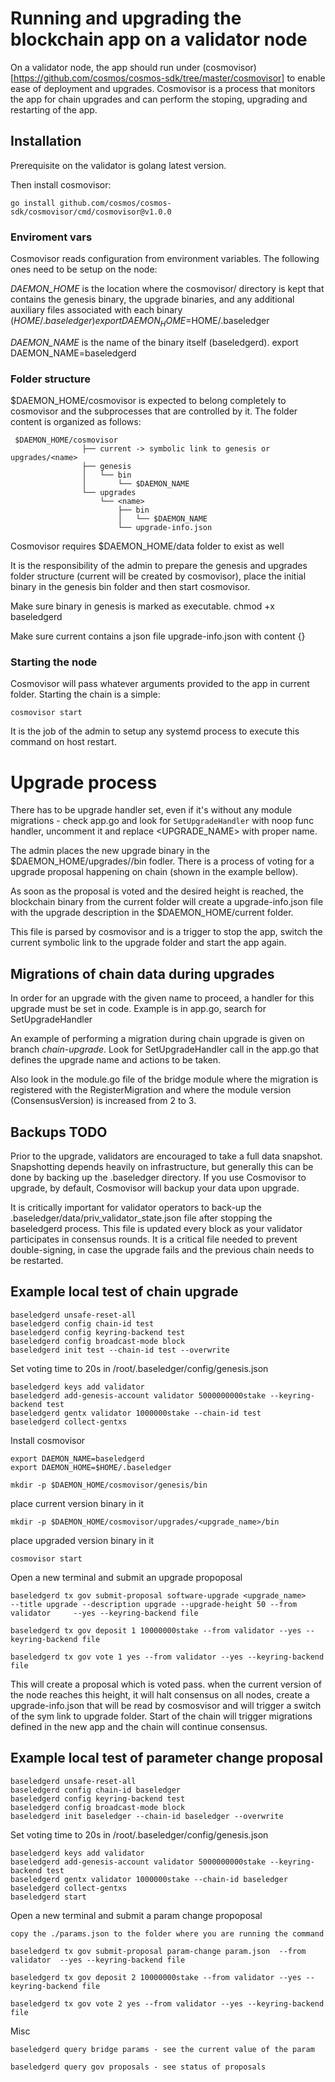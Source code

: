# Running and upgrading the blockchain app on a validator node

On a validator node, the app should run under (cosmovisor)[https://github.com/cosmos/cosmos-sdk/tree/master/cosmovisor] to enable ease of deployment and upgrades.
Cosmovisor is a process that monitors the app for chain upgrades and can perform the stoping, upgrading and restarting of the app.

## Installation

Prerequisite on the validator is golang latest version. 

Then install cosmovisor:

`go install github.com/cosmos/cosmos-sdk/cosmovisor/cmd/cosmovisor@v1.0.0`


### Enviroment vars 

Cosmovisor reads configuration from environment variables. The following ones need to be setup on the node:

*DAEMON_HOME* is the location where the cosmovisor/ directory is kept that contains the genesis binary, the upgrade binaries, and any additional auxiliary files associated with each binary ($HOME/.baseledger)
export DAEMON_HOME=$HOME/.baseledger

*DAEMON_NAME* is the name of the binary itself (baseledgerd).
export DAEMON_NAME=baseledgerd

### Folder structure

$DAEMON_HOME/cosmovisor is expected to belong completely to cosmovisor and the subprocesses that are controlled by it. The folder content is organized as follows:

     $DAEMON_HOME/cosmovisor
                    ├── current -> symbolic link to genesis or upgrades/<name>
                    ├── genesis
                    │   └── bin
                    │       └── $DAEMON_NAME
                    └── upgrades
                        └── <name>
                            ├── bin
                            │   └── $DAEMON_NAME
                            └── upgrade-info.json

Cosmovisor requires $DAEMON_HOME/data folder to exist as well

It is the responsibility of the admin to prepare the genesis and upgrades folder structure (current will be created by cosmovisor), place the initial binary in the genesis bin folder and then start cosmovisor.

Make sure binary in genesis is marked as executable.
chmod +x baseledgerd

Make sure current contains a json file upgrade-info.json with content {}

### Starting the node

Cosmovisor will pass whatever arguments provided to the app in current folder. Starting the chain is a simple:

`cosmovisor start`

It is the job of the admin to setup any systemd process to execute this command on host restart.


# Upgrade process

There has to be upgrade handler set, even if it's without any module migrations - check app.go and look for `SetUpgradeHandler` with noop func handler, uncomment it and replace <UPGRADE_NAME> with proper name.

The admin places the new upgrade binary in the $DAEMON_HOME/upgrades/<name>/bin fodler.
There is a process of voting for a upgrade proposal happening on chain (shown in the example bellow).

As soon as the proposal is voted and the desired height is reached, the blockchain binary from the current folder will create a upgrade-info.json file with the upgrade description in the $DAEMON_HOME/current folder.

This file is parsed by cosmovisor and is a trigger to stop the app, switch the current symbolic link to the upgrade folder and start the app again.

## Migrations of chain data during upgrades

In order for an upgrade with the given name to proceed, a handler for this upgrade must be set in code. Example is in app.go, search for SetUpgradeHandler

An example of performing a migration during chain upgrade is given on branch *chain-upgrade*. Look for SetUpgradeHandler call in the app.go that defines the upgrade name and actions to be taken.

Also look in the module.go file of the bridge module where the migration is registered with the RegisterMigration and where the module version (ConsensusVersion) is increased from 2 to 3. 

## Backups TODO
Prior to the upgrade, validators are encouraged to take a full data snapshot. Snapshotting depends heavily on infrastructure, but generally this can be done by backing up the .baseledger directory. If you use Cosmovisor to upgrade, by default, Cosmovisor will backup your data upon upgrade.

It is critically important for validator operators to back-up the .baseledger/data/priv_validator_state.json file after stopping the baseledgerd process. This file is updated every block as your validator participates in consensus rounds. It is a critical file needed to prevent double-signing, in case the upgrade fails and the previous chain needs to be restarted.


## Example local test of chain upgrade

    baseledgerd unsafe-reset-all
    baseledgerd config chain-id test
    baseledgerd config keyring-backend test
    baseledgerd config broadcast-mode block
    baseledgerd init test --chain-id test --overwrite

Set voting time to 20s in /root/.baseledger/config/genesis.json

    baseledgerd keys add validator
    baseledgerd add-genesis-account validator 5000000000stake --keyring-backend test
    baseledgerd gentx validator 1000000stake --chain-id test
    baseledgerd collect-gentxs

Install cosmovisor

    export DAEMON_NAME=baseledgerd
    export DAEMON_HOME=$HOME/.baseledger

    mkdir -p $DAEMON_HOME/cosmovisor/genesis/bin
place current version binary in it

    mkdir -p $DAEMON_HOME/cosmovisor/upgrades/<upgrade_name>/bin
place upgraded version binary in it


    cosmovisor start

Open a new terminal and submit an upgrade propoposal

    baseledgerd tx gov submit-proposal software-upgrade <upgrade_name>     --title upgrade --description upgrade --upgrade-height 50 --from validator     --yes --keyring-backend file

    baseledgerd tx gov deposit 1 10000000stake --from validator --yes --keyring-backend file

    baseledgerd tx gov vote 1 yes --from validator --yes --keyring-backend file

This will create a proposal which is voted pass. when the current version of the node reaches this height, it will halt consensus on all nodes, create a upgrade-info.json that will be read by cosmosvisor and will trigger a switch of the sym link to upgrade folder. Start of the chain will trigger migrations defined in the new app and the chain will continue consensus. 


## Example local test of parameter change proposal

    baseledgerd unsafe-reset-all
    baseledgerd config chain-id baseledger
    baseledgerd config keyring-backend test
    baseledgerd config broadcast-mode block
    baseledgerd init baseledger --chain-id baseledger --overwrite

Set voting time to 20s in /root/.baseledger/config/genesis.json

    baseledgerd keys add validator
    baseledgerd add-genesis-account validator 5000000000stake --keyring-backend test
    baseledgerd gentx validator 1000000stake --chain-id baseledger
    baseledgerd collect-gentxs
    baseledgerd start


Open a new terminal and submit a param change propoposal

    copy the ./params.json to the folder where you are running the command

    baseledgerd tx gov submit-proposal param-change param.json  --from validator  --yes --keyring-backend file

    baseledgerd tx gov deposit 2 10000000stake --from validator --yes --keyring-backend file

    baseledgerd tx gov vote 2 yes --from validator --yes --keyring-backend file

Misc

    baseledgerd query bridge params - see the current value of the param

    baseledgerd query gov proposals - see status of proposals